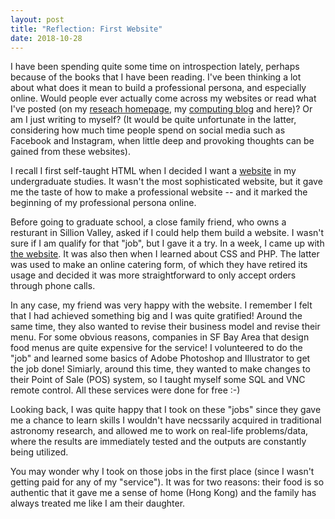```yaml
---
layout: post
title: "Reflection: First Website"
date: 2018-10-28
---
```


I have been spending quite some time on introspection lately, perhaps because of the books that I have been reading. I've been thinking a lot about what does it mean to build a professional persona, and especially online. Would people ever actually come across my websites or read what I've posted (on my [reseach homepage](http://astro.cornell.edu/~tleung), my [computing blog](http://astro.cornell.edu/~tleung/wordpress) and here)? Or am I just writing to myself? (It would be quite unfortunate in the latter, considering how much time people spend on social media such as Facebook and Instagram, when little deep and provoking thoughts can be gained from these websites).

I recall I first self-taught HTML when I decided I want a [website](http://ugastro.berkeley.edu/~tleung) in my undergraduate studies. It wasn't the most sophisticated website, but it gave me the taste of how to make a professional website -- and it marked the beginning of my professional persona online. 

Before going to graduate school, a close family friend, who owns a resturant in Sillion Valley, asked if I could help them build a website. I wasn't sure if I am qualify for that "job", but I gave it a try. In a week, I came up with [the website](http://www.jadecathay.com). It was also then when I learned about CSS and PHP. The latter was used to make an online catering form, of which they have retired its usage and decided it was more straightforward to only accept orders through phone calls.

In any case, my friend was very happy with the website. I remember I felt that I had achieved something big and I was quite gratified! Around the same time, they also wanted to revise their business model and revise their menu. For some obvious reasons, companies in SF Bay Area that design food menus are quite expensive for the service! I volunteered to do the "job" and learned some basics of Adobe Photoshop and Illustrator to get the job done! Simiarly, around this time, they wanted to make changes to their Point of Sale (POS) system, so I taught myself some SQL and VNC remote control. All these services were done for free :-)

Looking back, I was quite happy that I took on these "jobs" since they gave me a chance to learn skills I wouldn't have necssarily acquired in traditional astronomy research, and allowed me to work on real-life problems/data, where the results are immediately tested and the outputs are constantly being utilized.

You may wonder why I took on those jobs in the first place (since I wasn't getting paid for any of my "service"). It was for two reasons: their food is so authentic that it gave me a sense of home (Hong Kong) and the family has always treated me like I am their daughter.


